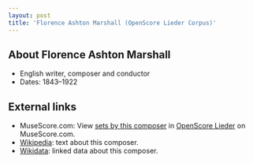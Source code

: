 ```yaml
---
layout: post
title: 'Florence Ashton Marshall (OpenScore Lieder Corpus)'
---
```


## About Florence Ashton Marshall

- English writer, composer and conductor
- Dates: 1843–1922

## External links

- MuseScore.com: View [sets by this composer] in [OpenScore Lieder] on MuseScore.com.
- [Wikipedia]: text about this composer.
- [Wikidata]: linked data about this composer.

[Wikipedia]: https://en.wikipedia.org/wiki/Florence_Ashton_Marshall
[Wikidata]: https://www.wikidata.org/wiki/Q5460551
[sets by this composer]: https://musescore.com/openscore-lieder-corpus/sets?order=title&text=Marshall,+Florence
[OpenScore Lieder]: https://musescore.com/openscore-lieder-corpus

